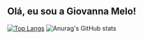 ## Olá, eu sou a Giovanna Melo!
[![Top Langs](https://github-readme-stats.vercel.app/api/top-langs/?username=gimelow)](https://github.com/gimelow/github-readme-stats)
![Anurag's GitHub stats](https://github-readme-stats.vercel.app/api?username=gimelow&show_icons=true&theme=nightowl)
